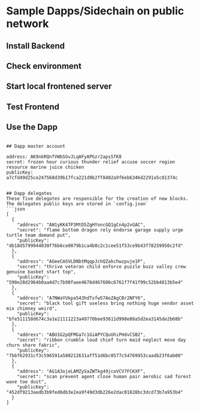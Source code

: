 # Sample Dapps/Sidechain on public network

## Install Backend

## Check environment

## Start local frontened server

## Test Frontend

## Use the Dapp
```

## Dapp master account
```
    address: AK9nkRQnfVWbSGvJLqAFyAPGzr2apsSfK8
    secret: frozen hour curious thunder relief accuse soccer region resource marine juice chicken
    publicKey: a7cfd49d25ce247568d39b17fca221d9b2ff8402a9f6eb6346d2291a5c81374c
```

## Dapp delegates
These five delegates are responsible for the creation of new blocks. The delegates public keys are stored in `config.json`
```json
[
  {
    "address": "AN1yKK47P3MtD5ZgHYoncGQ1gCn4p2vGAC",
    "secret": "flame bottom dragon rely endorse garage supply urge turtle team demand put",
    "publicKey": "db18d5799944030f76b6ce0879b1ca4b0c2c1cee51f53ce9b43f78259950c2fd"
  },
  {
    "address": "AGeeCmSVLDNbtMqqpJchQZakchwzpuje1P",
    "secret": "thrive veteran child enforce puzzle buzz valley crew genuine basket start top",
    "publicKey": "590e28d2964b0aa4d7c7b98faee4676d467606c6761f7f41f99c52bb4813b5e4"
  },
  {
    "address": "A7NWaYUkpa543hdTsfw57AoZAgCBr2NFY6",
    "secret": "black tool gift useless bring nothing huge vendor asset mix chimney weird",
    "publicKey": "bfe511158d674c3a1e21111223a49770bee93611d998e88a5d2ea3145de2b68b"
  },
  {
    "address": "ABU1G2pQFMGa7c1GiAPYCQuUhiPHdvCSB2",
    "secret": "ribbon crumble loud chief turn maid neglect move day churn share fabric",
    "publicKey": "7bbf62931cf3c596591a580212631aff51d6bc0577c54769953caadb23f6ab00"
  },
  {
    "address": "AG1A3ojeLAMZySaZWTkg49jcoVCV7FCKXF",
    "secret": "scan prevent agent close human pair aerobic sad forest wave toe dust",
    "publicKey": "452df9213aedb3b9fed6db3e2ea9f49d3db226e2dac01828bc3dcd73b7a953b4"
  }
]
```

